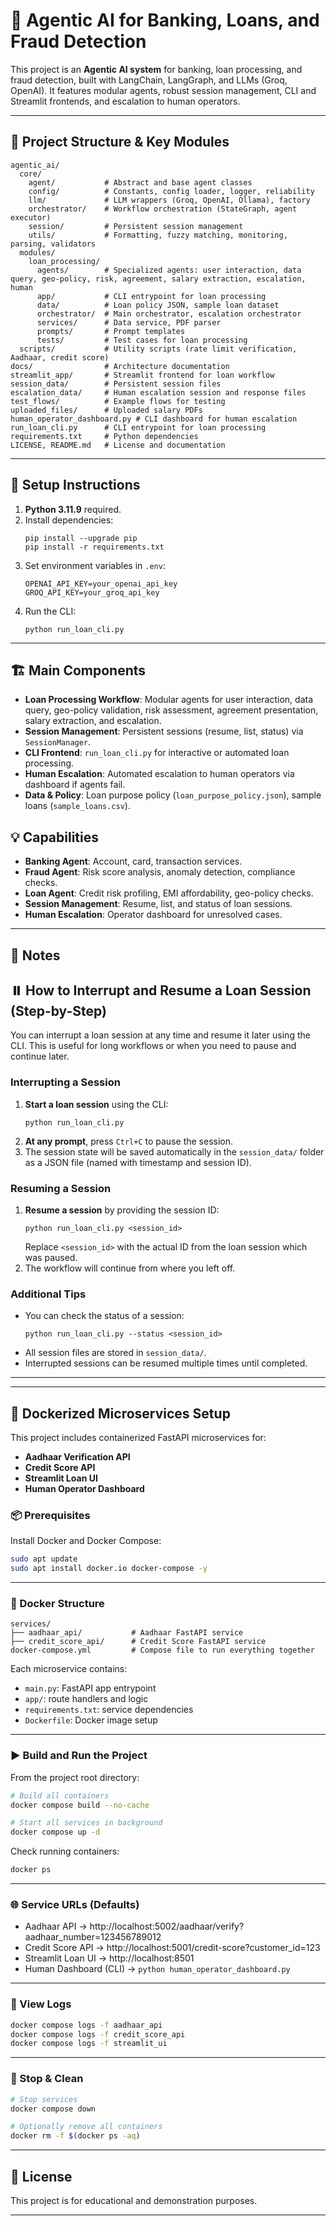 # 🧠 Agentic AI for Banking, Loans, and Fraud Detection

This project is an **Agentic AI system** for banking, loan processing, and fraud detection, built with LangChain, LangGraph, and LLMs (Groq, OpenAI). It features modular agents, robust session management, CLI and Streamlit frontends, and escalation to human operators.

---

## 📁 Project Structure & Key Modules

```
agentic_ai/
  core/
    agent/           # Abstract and base agent classes
    config/          # Constants, config loader, logger, reliability
    llm/             # LLM wrappers (Groq, OpenAI, Ollama), factory
    orchestrator/    # Workflow orchestration (StateGraph, agent executor)
    session/         # Persistent session management
    utils/           # Formatting, fuzzy matching, monitoring, parsing, validators
  modules/
    loan_processing/
      agents/        # Specialized agents: user interaction, data query, geo-policy, risk, agreement, salary extraction, escalation, human
      app/           # CLI entrypoint for loan processing
      data/          # Loan policy JSON, sample loan dataset
      orchestrator/  # Main orchestrator, escalation orchestrator
      services/      # Data service, PDF parser
      prompts/       # Prompt templates
      tests/         # Test cases for loan processing
  scripts/           # Utility scripts (rate limit verification, Aadhaar, credit score)
docs/                # Architecture documentation
streamlit_app/       # Streamlit frontend for loan workflow
session_data/        # Persistent session files
escalation_data/     # Human escalation session and response files
test_flows/          # Example flows for testing
uploaded_files/      # Uploaded salary PDFs
human_operator_dashboard.py # CLI dashboard for human escalation
run_loan_cli.py      # CLI entrypoint for loan processing
requirements.txt     # Python dependencies
LICENSE, README.md   # License and documentation
```

---

## 🚀 Setup Instructions

1. **Python 3.11.9** required.
2. Install dependencies:
   ```
   pip install --upgrade pip
   pip install -r requirements.txt
   ```
3. Set environment variables in `.env`:
   ```
   OPENAI_API_KEY=your_openai_api_key
   GROQ_API_KEY=your_groq_api_key
   ```
4. Run the CLI:
   ```
   python run_loan_cli.py
---

## 🏗️ Main Components

- **Loan Processing Workflow**: Modular agents for user interaction, data query, geo-policy validation, risk assessment, agreement presentation, salary extraction, and escalation.
- **Session Management**: Persistent sessions (resume, list, status) via `SessionManager`.
- **CLI Frontend**: `run_loan_cli.py` for interactive or automated loan processing.
- **Human Escalation**: Automated escalation to human operators via dashboard if agents fail.
- **Data & Policy**: Loan purpose policy (`loan_purpose_policy.json`), sample loans (`sample_loans.csv`).


## 💡 Capabilities

- **Banking Agent**: Account, card, transaction services.
- **Fraud Agent**: Risk score analysis, anomaly detection, compliance checks.
- **Loan Agent**: Credit risk profiling, EMI affordability, geo-policy checks.
- **Session Management**: Resume, list, and status of loan sessions.
- **Human Escalation**: Operator dashboard for unresolved cases.

---

## 📌 Notes

## ⏸️ How to Interrupt and Resume a Loan Session (Step-by-Step)

You can interrupt a loan session at any time and resume it later using the CLI. This is useful for long workflows or when you need to pause and continue later.

### Interrupting a Session
1. **Start a loan session** using the CLI:
   ```
   python run_loan_cli.py
   ```
2. **At any prompt**, press `Ctrl+C` to pause the session.
3. The session state will be saved automatically in the `session_data/` folder as a JSON file (named with timestamp and session ID).

### Resuming a Session

1. **Resume a session** by providing the session ID:
   ```
   python run_loan_cli.py <session_id>
   ```
   Replace `<session_id>` with the actual ID from the loan session which was paused.
3. The workflow will continue from where you left off.

### Additional Tips
- You can check the status of a session:
  ```
  python run_loan_cli.py --status <session_id>
  ```
- All session files are stored in `session_data/`.
- Interrupted sessions can be resumed multiple times until completed.

---


---

## 🐳 Dockerized Microservices Setup

This project includes containerized FastAPI microservices for:
- **Aadhaar Verification API**
- **Credit Score API**
- **Streamlit Loan UI**
- **Human Operator Dashboard**

### 📦 Prerequisites

Install Docker and Docker Compose:

```bash
sudo apt update
sudo apt install docker.io docker-compose -y
```

---

### 📁 Docker Structure

```
services/
├── aadhaar_api/           # Aadhaar FastAPI service
├── credit_score_api/      # Credit Score FastAPI service
docker-compose.yml         # Compose file to run everything together
```

Each microservice contains:
- `main.py`: FastAPI app entrypoint
- `app/`: route handlers and logic
- `requirements.txt`: service dependencies
- `Dockerfile`: Docker image setup

---

### ▶️ Build and Run the Project

From the project root directory:

```bash
# Build all containers
docker compose build --no-cache

# Start all services in background
docker compose up -d
```

Check running containers:

```bash
docker ps
```

---

### 🌐 Service URLs (Defaults)

- Aadhaar API → http://localhost:5002/aadhaar/verify?aadhaar_number=123456789012  
- Credit Score API → http://localhost:5001/credit-score?customer_id=123  
- Streamlit Loan UI → http://localhost:8501  
- Human Dashboard (CLI) → `python human_operator_dashboard.py`

---

### 📄 View Logs

```bash
docker compose logs -f aadhaar_api
docker compose logs -f credit_score_api
docker compose logs -f streamlit_ui
```

---

### 🛑 Stop & Clean

```bash
# Stop services
docker compose down

# Optionally remove all containers
docker rm -f $(docker ps -aq)
```


---

## 📃 License

This project is for educational and demonstration purposes.

---
